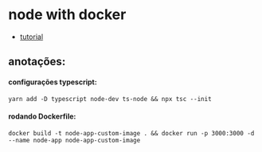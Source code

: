 # node with docker

- [tutorial](https://www.youtube.com/watch?v=9zUHg7xjIqQ)

## anotações:

#### configurações typescript:
`yarn add -D typescript node-dev ts-node && npx tsc --init`

#### rodando Dockerfile:
`docker build -t node-app-custom-image . && docker run -p 3000:3000 -d --name node-app node-app-custom-image`